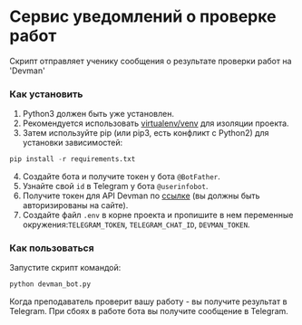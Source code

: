 # Сервис уведомлений о проверке работ 
Скрипт отправляет ученику сообщения о результате проверки работ на 'Devman'

### Как установить
1. Python3 должен быть уже установлен. 
2. Рекомендуется использовать [virtualenv/venv](https://docs.python.org/3/library/venv.html) для изоляции проекта.
3. Затем используйте pip (или pip3, есть конфликт с Python2) для установки зависимостей:
```python
pip install -r requirements.txt
```
4. Создайте бота и получите токен у бота `@BotFather`.
5. Узнайте свой `id` в Telegram у бота `@userinfobot`.
6. Получите токен для API Devman по [ссылке](https://dvmn.org/api/docs/) (вы должны быть авторизированы на сайте).
7. Создайте файл ```.env``` в корне проекта и пропишите в нем переменные окружения:`TELEGRAM_TOKEN`, `TELEGRAM_CHAT_ID`, `DEVMAN_TOKEN`.
### Как пользоваться
Запустите скрипт командой:
```python
python devman_bot.py 
```
Когда преподаватель проверит вашу работу - вы получите результат в Telegram.
При сбоях в работе бота вы получите сообщение в Telegram. 
